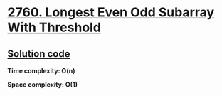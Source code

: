 # [2760. Longest Even Odd Subarray With Threshold](https://leetcode.com/problems/longest-even-odd-subarray-with-threshold)

## [Solution code](https://github.com/alexengrig/leetcode/blob/main/src/main/java/dev/alexengrig/leetcode/_2760_longest_even_odd_subarray_with_threshold/Solution.java)

**Time complexity: O(n)**

**Space complexity: O(1)**
